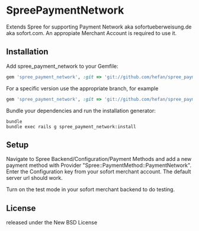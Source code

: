 SpreePaymentNetwork
===================

Extends Spree for supporting Payment Network aka sofortueberweisung.de aka sofort.com. An appropiate Merchant Account is required to use it.


Installation
------------

Add spree_payment_network to your Gemfile:

```ruby
gem 'spree_payment_network', :git => 'git://github.com/hefan/spree_payment_network.git'
```

For a specific version use the appropriate branch, for example

```ruby
gem 'spree_payment_network', :git => 'git://github.com/hefan/spree_payment_network.git', :branch => '2-2-stable'
```


Bundle your dependencies and run the installation generator:

```shell
bundle
bundle exec rails g spree_payment_network:install
```

Setup
-----

Navigate to Spree Backend/Configuration/Payment Methods and add a new payment method with Provider "Spree::PaymentMethod::PaymentNetwork".
Enter the Configuration key from your sofort merchant account. The default server url should work.

Turn on the test mode in your sofort merchant backend to do testing.


License
-------
released under the New BSD License
